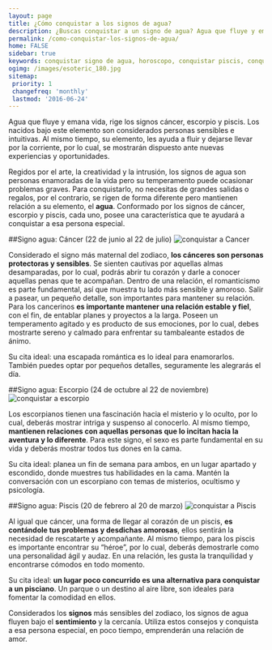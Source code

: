 ```yaml
---
layout: page
title: ¿Cómo conquistar a los signos de agua?
description: ¿Buscas conquistar a un signo de agua? Agua que fluye y emana vida, descubre como conquistar a un cancer, Escorpio o Piscis. Los nacidos bajo este elemento son considerados personas sensibles e intuitivas.
permalink: /como-conquistar-los-signos-de-agua/
home: FALSE
sidebar: true
keywords: conquistar signo de agua, horoscopo, conquistar piscis, conquistar escorpio, conquistar cancer, amor, como conquistar un signo, zodiaco
ogimg: /images/esoteric_180.jpg
sitemap:
 priority: 1
 changefreq: 'monthly'
 lastmod: '2016-06-24'
---
```


Agua que fluye y emana vida, rige los signos cáncer, escorpio y piscis. Los nacidos bajo este elemento son considerados personas sensibles e intuitivas. Al mismo tiempo, su elemento, les ayuda a fluir y dejarse llevar por la corriente, por lo cual, se mostrarán dispuesto ante nuevas experiencias y oportunidades.

Regidos por el arte, la creatividad y la intrusión, los signos de agua son personas enamoradas de la vida pero su temperamento puede ocasionar problemas graves. Para conquistarlo, no necesitas de grandes salidas o regalos, por el contrario, se rigen de forma diferente pero mantienen relación a su elemento, el **agua**.  Conformado por los signos de cáncer, escorpio y piscis, cada uno, posee una característica que te ayudará a conquistar a esa persona especial. 

##Signo agua: Cáncer (22 de junio al 22 de julio)
![conquistar a Cancer](http://horoscopo-del-dia.com/images/cancer.png "Como conquistar a Cancer")

Considerado el signo más maternal del zodiaco, **los cánceres son personas protectoras y sensibles**. Se sienten cautivas por aquellas almas desamparadas, por lo cual, podrás abrir tu corazón y darle a conocer aquellas penas que te acompañan. Dentro de una relación, el romanticismo es parte fundamental, así que muestra tu lado más sensible y amoroso. Salir a pasear, un pequeño detalle, son importantes para mantener su relación. Para los cancerinos **es importante mantener una relación estable y fiel**, con el fin, de entablar planes y proyectos a la larga. Poseen un temperamento agitado y es producto de sus emociones, por lo cual, debes mostrarte sereno y calmado para enfrentar su tambaleante estados de ánimo. 

Su cita ideal: una escapada romántica es lo ideal para enamorarlos. También puedes optar por pequeños detalles, seguramente les alegrarás el día.

##Signo agua: Escorpio (24 de octubre al 22 de noviembre)
![conquistar a escorpio](http://horoscopo-del-dia.com/images/escorpio.png "Como conquistar a Escorpio")

Los escorpianos tienen una fascinación hacia el misterio y lo oculto, por lo cual, deberás mostrar intriga y suspenso al conocerlo. Al mismo tiempo, **mantienen relaciones con aquellas personas que lo incitan hacia la aventura y lo diferente**. Para este signo, el sexo es parte fundamental en su vida y deberás mostrar todos tus dones en la cama. 

Su cita ideal: planea un fin de semana para ambos, en un lugar apartado y escondido, donde muestres tus habilidades en la cama. Mantén la conversación con un escorpiano con temas de misterios, ocultismo y psicología. 

##Signo agua: Piscis (20 de febrero al 20 de marzo)
![conquistar a Piscis](http://horoscopo-del-dia.com/images/piscis.png "Como conquistar a Piscis")

Al igual que cáncer, una forma de llegar al corazón de un piscis, **es contándole tus problemas y desdichas amorosas**, ellos sentirán la necesidad de rescatarte y acompañante. Al mismo tiempo, para los piscis es importante encontrar su “héroe”, por lo cual, deberás demostrarle como una personalidad ágil y audaz. En una relación, les gusta la tranquilidad y encontrarse cómodos en todo momento. 

Su cita ideal: **un lugar poco concurrido es una alternativa para conquistar a un pisciano**. Un parque o un destino al aire libre, son ideales para fomentar la comodidad en ellos. 

Considerados los **signos** más sensibles del zodiaco, los signos de agua fluyen bajo el **sentimiento** y la cercanía. Utiliza estos consejos y conquista a esa persona especial, en poco tiempo, emprenderán una relación de amor. 